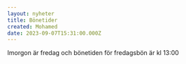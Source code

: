 ```yaml
---
layout: nyheter
title: Bönetider
created: Mohamed
date: 2023-09-07T15:31:00.000Z
---
```

Imorgon är fredag och bönetiden för fredagsbön är kl 13:00
